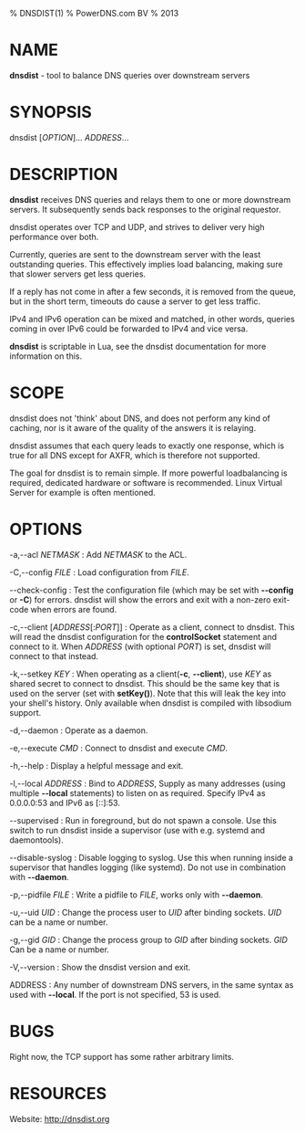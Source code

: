 % DNSDIST(1)
% PowerDNS.com BV
% 2013

# NAME
**dnsdist** - tool to balance DNS queries over downstream servers

# SYNOPSIS
dnsdist [*OPTION*]... *ADDRESS*...

# DESCRIPTION
**dnsdist** receives DNS queries and relays them to one or more downstream
servers. It subsequently sends back responses to the original requestor.

dnsdist operates over TCP and UDP, and strives to deliver very high
performance over both.

Currently, queries are sent to the downstream server with the least
outstanding queries. This effectively implies load balancing, making sure
that slower servers get less queries.

If a reply has not come in after a few seconds, it is removed from the
queue, but in the short term, timeouts do cause a server to get less
traffic.

IPv4 and IPv6 operation can be mixed and matched, in other words, queries
coming in over IPv6 could be forwarded to IPv4 and vice versa.

**dnsdist** is scriptable in Lua, see the dnsdist documentation for more
information on this.

# SCOPE
dnsdist does not 'think' about DNS, and does not perform any kind of
caching, nor is it aware of the quality of the answers it is relaying.

dnsdist assumes that each query leads to exactly one response, which is true
for all DNS except for AXFR, which is therefore not supported.

The goal for dnsdist is to remain simple. If more powerful loadbalancing is
required, dedicated hardware or software is recommended. Linux Virtual
Server for example is often mentioned.

# OPTIONS
-a,--acl *NETMASK*
:    Add *NETMASK* to the ACL.

-C,--config *FILE*
:    Load configuration from *FILE*.

--check-config
:    Test the configuration file (which may be set with **--config** or **-C**)
     for errors. dnsdist will show the errors and exit with a non-zero exit-code
     when errors are found.

-c,--client [*ADDRESS*[:*PORT*]]
:    Operate as a client, connect to dnsdist. This will read the dnsdist configuration
     for the **controlSocket** statement and connect to it. When *ADDRESS* (with
     optional *PORT*) is set, dnsdist will connect to that instead.

-k,--setkey *KEY*
:    When operating as a client(**-c**, **--client**), use *KEY* as shared secret
     to connect to dnsdist. This should be the same key that is used on the
     server (set with **setKey()**). Note that this will leak the key into your
     shell's history. Only available when dnsdist is compiled with libsodium support.

-d,--daemon
:    Operate as a daemon.

-e,--execute *CMD*
:    Connect to dnsdist and execute *CMD*.

-h,--help
:    Display a helpful message and exit.

-l,--local *ADDRESS*
:    Bind to *ADDRESS*, Supply as many addresses (using multiple **--local**
     statements) to listen on as required. Specify IPv4 as 0.0.0.0:53 and IPv6
     as [::]:53.

--supervised
:    Run in foreground, but do not spawn a console. Use this switch to run
     dnsdist inside a supervisor (use with e.g. systemd and daemontools).

--disable-syslog
:    Disable logging to syslog. Use this when running inside a supervisor that
     handles logging (like systemd). Do not use in combination with **--daemon**.

-p,--pidfile *FILE*
:    Write a pidfile to *FILE*, works only with **--daemon**.

-u,--uid *UID*
:    Change the process user to *UID* after binding sockets. *UID* can be a name
     or number.

-g,--gid *GID*
:    Change the process group to *GID* after binding sockets. *GID* Can be a
     name or number.

-V,--version
:    Show the dnsdist version and exit.

ADDRESS
:    Any number of downstream DNS servers, in the same syntax as used with
     **--local**. If the port is not specified, 53 is used.

# BUGS
Right now, the TCP support has some rather arbitrary limits.

# RESOURCES
Website: http://dnsdist.org
